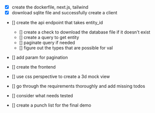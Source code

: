 - [x] create the dockerfile, next.js, tailwind
- [x] download sqlite file and successfully create a client
- [] create the api endpoint that takes entity_id
	- [] create a check to download the database file if it doesn't exist
	- [] create a query to get entity 
	- [] paginate query if needed
	- [] figure out the types that are possible for val
- [] add param for pagination
- [] create the frontend
- [] use css perspective to create a 3d mock view


- [] go through the requirements thoroughly and add missing todos
- [] consider what needs tested
- [] create a punch list for the final demo